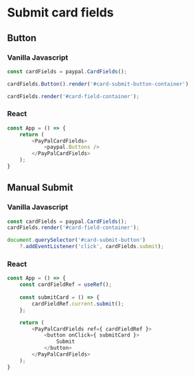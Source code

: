# Submit card fields

## Button

### Vanilla Javascript

```javascript
const cardFields = paypal.CardFields();

cardFields.Button().render('#card-submit-button-container')

cardFields.render('#card-field-container');
```

### React

```javascript
const App = () => {
    return (
        <PayPalCardFields>
            <paypal.Buttons />
        </PayPalCardFields>
    );
}
```

## Manual Submit

### Vanilla Javascript

```javascript
const cardFields = paypal.CardFields();
cardFields.render('#card-field-container');

document.querySelector('#card-submit-button')
    ?.addEventListener('click', cardFields.submit);
```

### React

```javascript
const App = () => {
    const cardFieldRef = useRef();
    
    const submitCard = () => {
        cardFieldRef.current.submit();
    };

    return (
        <PayPalCardFields ref={ cardFieldRef }>
            <button onClick={ submitCard }>
                Submit
            </button>
        </PayPalCardFields>
    );
}
```